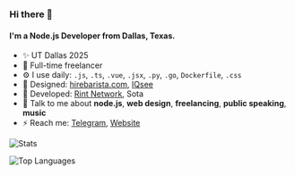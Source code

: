### Hi there 👋

#### I'm a Node.js Developer from Dallas, Texas.

- ✨ UT Dallas 2025
- 🏢 Full-time freelancer
- ⚙️ I use daily: `.js`, `.ts`, `.vue`, `.jsx`, `.py`, `.go`, `Dockerfile`, `.css`
- 💅 Designed: [hirebarista.com](https://hirebarista.com), [IQsee](https://newdev.iqsee.ru)
- 🌱 Developed: [Rint Network](https://rint.network), Sota
- 💬 Talk to me about **node.js**, **web design**, **freelancing**, **public speaking**, **music**
- ⚡️ Reach me: [Telegram](https://t.me/rcbxd), [Website](https://rcbxd.dev)

![Stats](https://github-readme-stats.vercel.app/api?username=rcbxd&count_private=true&include_all_commits=true&show_icons=true&title_color=007bff&text_color=e7e7e7&icon_color=007bff&bg_color=171c28)

![Top Languages](https://github-readme-stats.vercel.app/api/top-langs/?username=rcbxd&layout=compact&title_color=007bff&text_color=e7e7e7&icon_color=007bff&bg_color=171c28)

